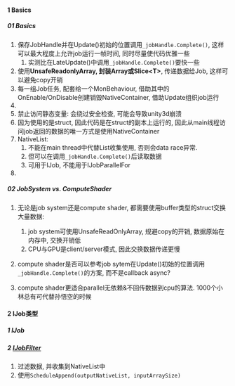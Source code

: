 



#### 1 Basics

##### 01 Basics

1. 保存JobHandle并在Update()初始的位置调用`_jobHandle.Complete()`, 这样可以最大程度上允许job运行一帧时间, 同时尽量使代码优雅一些
   1. 实测比在LateUpdate()中调用`_jobHandle.Complete()`要快一些
2. 使用**UnsafeReadonlyArray, 封装Array或Slice\<T>**, 传递数据给Job, 这样可以避免copy开销
3. 每一组Job任务, 配套给一个MonBehaviour, 借助其中的OnEnable/OnDisable创建销毁NativeContainer, 借助Update组织job运行
4. 
5. 禁止访问静态变量: 会绕过安全检查, 可能会导致unity3d崩溃
6. 因为使用的是struct, 因此代码是在struct的副本上运行的, 因此从main线程访问job返回的数据的唯一方式是使用NativeContainer
7. NativeList:
   1. 不能在main thread中代替List收集使用, 否则会data race异常. 
   2. 但可以在调用`_jobHandle.Complete()`后读取数据
   3. 可用于IJob, 不能用于IJobParallelFor
8. 



##### 02 JobSystem vs. ComputeShader

1. 无论是job system还是compute shader, 都需要使用buffer类型的struct交换大量数据:
   1. job system可使用UnsafeReadOnlyArray, 规避copy的开销, 数据原始在内存中, 交换开销低
   2. CPU与GPU是client/server模式, 因此交换数据传递更慢

2. compute shader是否可以参考job sytem在Update()初始的位置调用`_jobHandle.Complete()`的方案, 而不是callback async?
3. compute shader更适合parallel无依赖&不回传数据到cpu的算法. 1000个小林总有可代替孙悟空的时候





#### 2 IJob类型

##### 1 IJob



##### 2 [IJobFilter](https://docs.unity3d.com/Packages/com.unity.collections@2.2/api/Unity.Jobs.IJobFilter.html)

1. 过滤数据, 并收集到NativeList中
2. 使用`ScheduleAppend(outputNativeList, inputArraySize)`